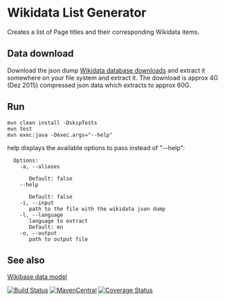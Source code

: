 Wikidata List Generator
=======================
Creates a list of Page titles and their corresponding Wikidata items.
## Data download
Download the json dump [Wikidata database downloads](https://www.wikidata.org/wiki/Wikidata:Database_download) and 
extract it somewhere on your file system and extract it.
The download is approx 4G (Dez 2015) compressed json data which extracts to approx 60G.
## Run
```
mvn clean install -DskipTests
mvn test
mvn exec:java -Dexec.args="--help"
```
help displays the available options to pass instead of "--help":
```
  Options:
    -a, --aliases

       Default: false
    --help

       Default: false
    -i, --input
       path to the file with the wikidata json dump
    -l, --language
       language to extract
       Default: en
    -o, --output
       path to output file
```

## See also
[Wikibase data model](https://www.mediawiki.org/wiki/Wikibase/DataModel/JSON)

[![Build Status](https://travis-ci.org/physikerwelt/WikidataListGenerator.svg?branch=travis)](https://travis-ci.org/physikerwelt/WikidataListGenerator)
[![MavenCentral](https://maven-badges.herokuapp.com/maven-central/com.formulasearchengine/wikidatalistgenerator/badge.svg)](maven-badges.herokuapp.com/maven-central/com.formulasearchengine/wikidatalistgenerator/)
[![Coverage Status](https://coveralls.io/repos/physikerwelt/WikidataListGenerator/badge.svg)](https://coveralls.io/r/physikerwelt/WikidataListGenerator)
